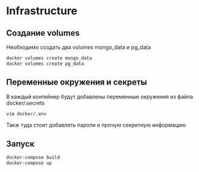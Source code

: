 # Infrastructure

## Создание volumes

Необходимо создать два volumes mongo_data и pg_data
```bash
docker volumes create mongo_data
docker volumes create pg_data
```

## Переменные окружения и секреты

В каждый контейнер будут добавлены переменные окружения из файла docker/.secrets
```bash
vim docker/.env
```
Такж туда стоит добавлять пароли и прочую секретную информацию

## Запуск
```bash
docker-compose build
docker-compose up
```
